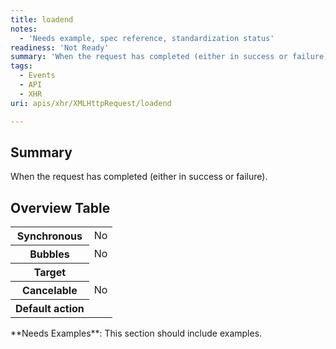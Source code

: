 ```yaml
---
title: loadend
notes:
  - 'Needs example, spec reference, standardization status'
readiness: 'Not Ready'
summary: 'When the request has completed (either in success or failure).'
tags:
  - Events
  - API
  - XHR
uri: apis/xhr/XMLHttpRequest/loadend

---
```

## Summary

When the request has completed (either in success or failure).

## Overview Table

<table class="wikitable">
<tr>
<th>
Synchronous

</th>
<td>
No

</td>
</tr>
<tr>
<th>
Bubbles

</th>
<td>
No

</td>
</tr>
<tr>
<th>
Target

</th>
<td>
</td>
</tr>
<tr>
<th>
Cancelable

</th>
<td>
No

</td>
</tr>
<tr>
<th>
Default action

</th>
<td>
</td>
</tr>
</table>
**Needs Examples**: This section should include examples.

